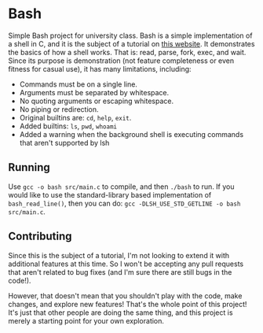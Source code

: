 # Bash
Simple Bash project for university class.
Bash is a simple implementation of a shell in C, and it is the subject of a
tutorial on [this website][1].  It demonstrates the basics of how a shell works.
That is: read, parse, fork, exec, and wait.  Since its purpose is demonstration
(not feature completeness or even fitness for casual use), it has many
limitations, including:

* Commands must be on a single line.
* Arguments must be separated by whitespace.
* No quoting arguments or escaping whitespace.
* No piping or redirection.
* Original builtins are: `cd`, `help`, `exit`.
* Added builtins: `ls`, `pwd`, `whoami`
* Added a warning when the background shell is executing commands that aren't supported by lsh

Running
-------

Use `gcc -o bash src/main.c` to compile, and then `./bash` to run. If you would
like to use the standard-library based implementation of `bash_read_line()`, then
you can do: `gcc -DLSH_USE_STD_GETLINE -o bash src/main.c`.

Contributing
------------

Since this is the subject of a tutorial, I'm not looking to extend it with
additional features at this time.  So I won't be accepting any pull requests
that aren't related to bug fixes (and I'm sure there are still bugs in the
code!).

However, that doesn't mean that you shouldn't play with the code, make changes,
and explore new features!  That's the whole point of this project!  It's just
that other people are doing the same thing, and this project is merely a
starting point for your own exploration.


[1]: http://brennan.io/2015/01/16/write-a-shell-in-c/